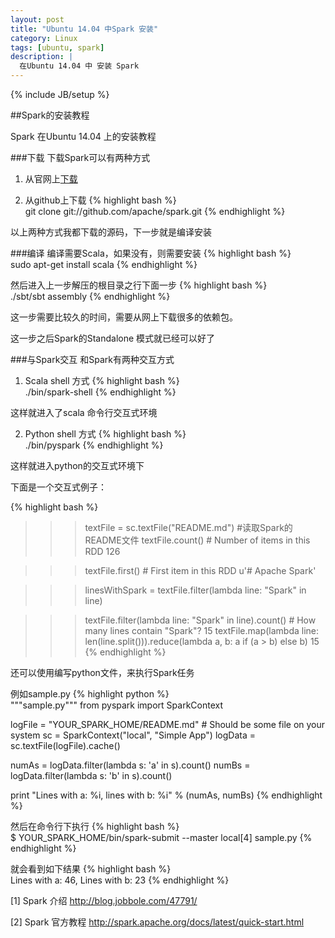 ```yaml
---
layout: post
title: "Ubuntu 14.04 中Spark 安装"
category: Linux
tags: [ubuntu, spark]
description: |
  在Ubuntu 14.04 中 安装 Spark
---
```


{% include JB/setup %}

##Spark的安装教程

Spark 在Ubuntu 14.04 上的安装教程

###下载
下载Spark可以有两种方式
1. 从官网上[下载](http://spark.apache.org/downloads.html)

2. 从github上下载
{% highlight bash %}   
git clone git://github.com/apache/spark.git
{% endhighlight %}

以上两种方式我都下载的源码，下一步就是编译安装

###编译
编译需要Scala，如果没有，则需要安装
{% highlight bash %}   
sudo apt-get install scala
{% endhighlight %}

然后进入上一步解压的根目录之行下面一步
{% highlight bash %}   
./sbt/sbt assembly
{% endhighlight %}

这一步需要比较久的时间，需要从网上下载很多的依赖包。

这一步之后Spark的Standalone 模式就已经可以好了

###与Spark交互
和Spark有两种交互方式
1. Scala shell 方式
{% highlight bash %}   
./bin/spark-shell
{% endhighlight %}

这样就进入了scala 命令行交互式环境

2. Python shell 方式
{% highlight bash %}   
./bin/pyspark
{% endhighlight %}


这样就进入python的交互式环境下

下面是一个交互式例子：

{% highlight bash %}   
>>> textFile = sc.textFile("README.md") #读取Spark的README文件
>>> textFile.count() # Number of items in this RDD
126

>>> textFile.first() # First item in this RDD
u'# Apache Spark'

>>> linesWithSpark = textFile.filter(lambda line: "Spark" in line)

>>> textFile.filter(lambda line: "Spark" in line).count() # How many lines contain "Spark"?
15
>>> textFile.map(lambda line: len(line.split())).reduce(lambda a, b: a if (a > b) else b)
15
{% endhighlight %}

还可以使用编写python文件，来执行Spark任务

例如sample.py
{% highlight python %}   
"""sample.py"""
from pyspark import SparkContext

logFile = "YOUR_SPARK_HOME/README.md"  # Should be some file on your system
sc = SparkContext("local", "Simple App")
logData = sc.textFile(logFile).cache()

numAs = logData.filter(lambda s: 'a' in s).count()
numBs = logData.filter(lambda s: 'b' in s).count()

print "Lines with a: %i, lines with b: %i" % (numAs, numBs)
{% endhighlight %}

然后在命令行下执行
{% highlight bash %}   
$ YOUR_SPARK_HOME/bin/spark-submit --master local[4] sample.py
{% endhighlight %}

就会看到如下结果
{% highlight bash %}   
Lines with a: 46, Lines with b: 23
{% endhighlight %}



[1] Spark 介绍 http://blog.jobbole.com/47791/

[2] Spark 官方教程 http://spark.apache.org/docs/latest/quick-start.html
